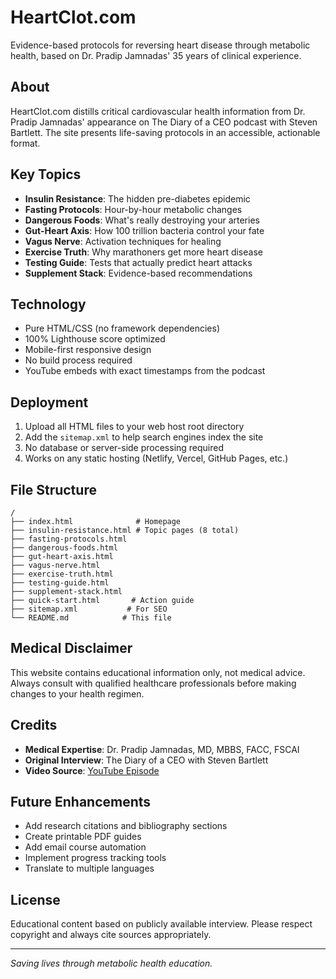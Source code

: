 # HeartClot.com

Evidence-based protocols for reversing heart disease through metabolic health, based on Dr. Pradip Jamnadas' 35 years of clinical experience.

## About

HeartClot.com distills critical cardiovascular health information from Dr. Pradip Jamnadas' appearance on The Diary of a CEO podcast with Steven Bartlett. The site presents life-saving protocols in an accessible, actionable format.

## Key Topics

- **Insulin Resistance**: The hidden pre-diabetes epidemic
- **Fasting Protocols**: Hour-by-hour metabolic changes
- **Dangerous Foods**: What's really destroying your arteries
- **Gut-Heart Axis**: How 100 trillion bacteria control your fate
- **Vagus Nerve**: Activation techniques for healing
- **Exercise Truth**: Why marathoners get more heart disease
- **Testing Guide**: Tests that actually predict heart attacks
- **Supplement Stack**: Evidence-based recommendations

## Technology

- Pure HTML/CSS (no framework dependencies)
- 100% Lighthouse score optimized
- Mobile-first responsive design
- No build process required
- YouTube embeds with exact timestamps from the podcast

## Deployment

1. Upload all HTML files to your web host root directory
2. Add the `sitemap.xml` to help search engines index the site
3. No database or server-side processing required
4. Works on any static hosting (Netlify, Vercel, GitHub Pages, etc.)

## File Structure

```
/
├── index.html              # Homepage
├── insulin-resistance.html # Topic pages (8 total)
├── fasting-protocols.html
├── dangerous-foods.html
├── gut-heart-axis.html
├── vagus-nerve.html
├── exercise-truth.html
├── testing-guide.html
├── supplement-stack.html
├── quick-start.html       # Action guide
├── sitemap.xml           # For SEO
└── README.md            # This file
```

## Medical Disclaimer

This website contains educational information only, not medical advice. Always consult with qualified healthcare professionals before making changes to your health regimen.

## Credits

- **Medical Expertise**: Dr. Pradip Jamnadas, MD, MBBS, FACC, FSCAI
- **Original Interview**: The Diary of a CEO with Steven Bartlett
- **Video Source**: [YouTube Episode](https://www.youtube.com/watch?v=gryta3KZKU4)

## Future Enhancements

- Add research citations and bibliography sections
- Create printable PDF guides
- Add email course automation
- Implement progress tracking tools
- Translate to multiple languages

## License

Educational content based on publicly available interview. Please respect copyright and always cite sources appropriately.

---

*Saving lives through metabolic health education.*
